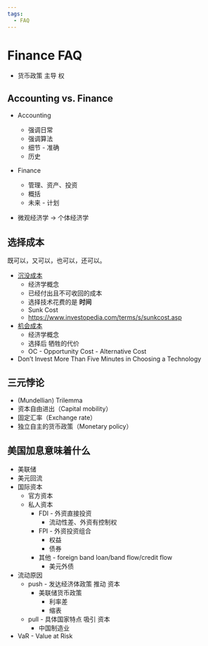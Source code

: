 ```yaml
---
tags:
  - FAQ
---
```


# Finance FAQ

- 货币政策 主导 权

## Accounting vs. Finance

- Accounting
  - 强调日常
  - 强调算法
  - 细节 - 准确
  - 历史
- Finance
  - 管理、资产、投资
  - 概括
  - 未来 - 计划

- 微观经济学 -> 个体经济学

## 选择成本

既可以，又可以，也可以，还可以。

- [沉没成本](https://zh.wikipedia.org/wiki/沉没成本)
  - 经济学概念
  - 已经付出且不可收回的成本
  - 选择技术花费的是 **时间**
  - Sunk Cost
  - https://www.investopedia.com/terms/s/sunkcost.asp
- [机会成本](https://zh.wikipedia.org/wiki/机会成本)
  - 经济学概念
  - 选择后 牺牲的代价
  - OC - Opportunity Cost - Alternative Cost
- Don’t Invest More Than Five Minutes in Choosing a Technology


## 三元悖论

- (Mundellian) Trilemma
- 资本自由进出（Capital mobility）
- 固定汇率（Exchange rate）
- 独立自主的货币政策（Monetary policy）

## 美国加息意味着什么

- 美联储
- 美元回流
- 国际资本
  - 官方资本
  - 私人资本
    - FDI - 外资直接投资
      - 流动性差、外资有控制权
    - FPI - 外资投资组合
      - 权益
      - 债券
    - 其他 - foreign band loan/band flow/credit flow
      - 美元外债
- 流动原因
  - push - 发达经济体政策 推动 资本
    - 美联储货币政策
      - 利率差
      - 缩表
  - pull - 具体国家特点 吸引 资本
    - 中国制造业
- VaR - Value at Risk
